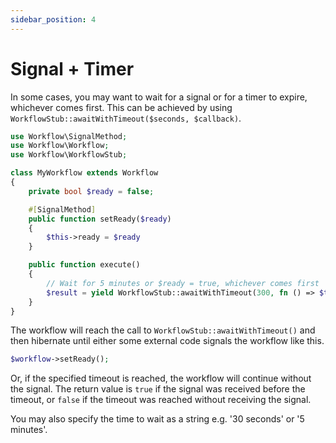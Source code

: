 ```yaml
---
sidebar_position: 4
---
```


# Signal + Timer

In some cases, you may want to wait for a signal or for a timer to expire, whichever comes first. This can be achieved by using `WorkflowStub::awaitWithTimeout($seconds, $callback)`.

```php
use Workflow\SignalMethod;
use Workflow\Workflow;
use Workflow\WorkflowStub;

class MyWorkflow extends Workflow
{
    private bool $ready = false;

    #[SignalMethod]
    public function setReady($ready)
    {
        $this->ready = $ready
    }

    public function execute()
    {
        // Wait for 5 minutes or $ready = true, whichever comes first
        $result = yield WorkflowStub::awaitWithTimeout(300, fn () => $this->ready);
    }
}
```

The workflow will reach the call to `WorkflowStub::awaitWithTimeout()` and then hibernate until either some external code signals the workflow like this.

```php
$workflow->setReady();
```

Or, if the specified timeout is reached, the workflow will continue without the signal. The return value is `true` if the signal was received before the timeout, or `false` if the timeout was reached without receiving the signal.

You may also specify the time to wait as a string e.g. '30 seconds' or '5 minutes'.

